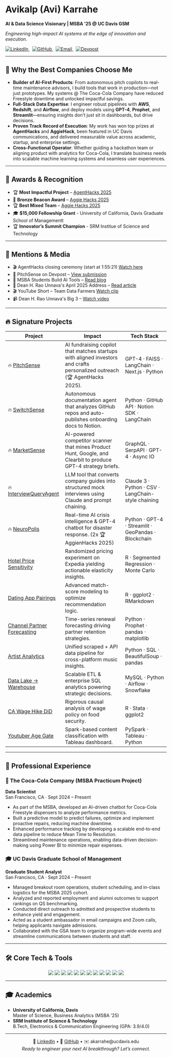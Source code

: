 <p align="center">
  <h1>Avikalp (Avi) Karrahe</h1>
  <p><strong>AI & Data Science Visionary | MSBA ’25 @ UC Davis GSM</strong></p>
  <p><em>Engineering high-impact AI systems at the edge of innovation and execution.</em></p>
  <p>
    <a href="https://www.linkedin.com/in/avikalp">
      <img src="https://img.shields.io/badge/LinkedIn-@avikalp-blue?logo=linkedin" alt="LinkedIn"/>
    </a>
    &nbsp;
    <a href="https://github.com/Avikalp-Karrahe">
      <img src="https://img.shields.io/badge/GitHub-@Avikalp--Karrahe-black?logo=github" alt="GitHub"/>
    </a>
    &nbsp;
    <a href="mailto:akarrahe@ucdavis.edu">
      <img src="https://img.shields.io/badge/Email-akarrahe%40ucdavis.edu-red?logo=gmail" alt="Email"/>
    </a>
    &nbsp;
    <a href="https://devpost.com/akarrahe">
      <img src="https://img.shields.io/badge/Devpost-@akarrahe-003E54?logo=devpost&logoColor=white" alt="Devpost"/>
    </a>
  </p>
</p>

---

## 🌟 Why the Best Companies Choose Me

- **Builder of AI-First Products**: From autonomous pitch copilots to real-time maintenance advisors, I build tools that work in production—not just prototypes. My systems @ The Coca-Cola Company have reduced Freestyle downtime and unlocked impactful savings.
- **Full-Stack Data Expertise**: I engineer robust pipelines with **AWS**, **Redshift**, and **Airflow**, and deploy models using **GPT-4**, **Prophet**, and **Streamlit**—ensuring insights don’t just sit in dashboards, but drive decisions.
- **Proven Track Record of Execution**: My work has won top prizes at **AgentHacks** and **AggieHack**, been featured in UC Davis communications, and delivered measurable value across academic, startup, and enterprise settings.
- **Cross-Functional Operator**: Whether guiding a hackathon team or aligning product with analytics for Coca-Cola, I translate business needs into scalable machine learning systems and seamless user experiences.


---

## 🏅 Awards & Recognition

- 🏆 **Most Impactful Project** – [AgentHacks 2025](https://www.agenthacks.org)  
- 🥉 **Bronze Beacon Award** – [Aggie Hacks 2025](https://gsm.ucdavis.edu/blog/msba-students-build-ai-tools-save-cities-hackathon) 
- 🏆 **Best Mixed Team** – [Aggie Hacks 2025](https://gsm.ucdavis.edu/blog/msba-students-build-ai-tools-save-cities-hackathon) 
- 🎓 **$15,000 Fellowship Grant** - University of California, Davis Graduate School of Managementt
- 🏆 **Innovator’s Summit Champion** - SRM Institue of Science and Technology

---
## 📣 Mentions & Media

- 🎬 AgentHacks closing ceremony (start at 1:55:21) [Watch here](https://x.com/i/broadcasts/1dRKZYbqBPQxB)  
- 📄 PitchSense on Devpost – [View submission](https://devpost.com/software/pitchsense?ref_content=my-projects-tab&ref_feature=my_projects)  
- 📄 MSBA Students Build AI Tools – [Read blog](https://gsm.ucdavis.edu/blog/msba-students-build-ai-tools-save-cities-hackathon)  
- 📰 Dean H. Rao Unnava's April 2025 Address – [Read article](https://gsm.ucdavis.edu/news/dean-h-rao-unnava-april-2025)  
- 🎬 YouTube Short – Team Data Farmers [Watch clip](https://www.youtube.com/shorts/JSFleNyDoxk)  
- 📹 Dean H. Rao Unnava's Big 3 – [Watch video](https://www.youtube.com/watch?v=v-nArx-Bcl4&t=1s)

---
## 🔥 Signature Projects

| Project | Impact | Tech Stack |
|---------|--------|------------|
|🔥 [PitchSense](https://github.com/Avikalp-Karrahe/PitchSense) | AI fundraising copilot that matches startups with aligned investors and crafts personalized outreach (🏆 AgentHacks 2025). | GPT-4 · FAISS · LangChain · Next.js · Python |
|🔥 [SwitchSense](https://github.com/Avikalp-Karrahe/PromptSwitch) | Autonomous documentation agent that analyzes GitHub repos and auto-publishes onboarding docs to Notion. | Python · GitHub API · Notion SDK · LangChain |
|🔥 [MarketSense](https://github.com/Avikalp-Karrahe/MarketSense) | AI-powered competitor scanner that mines Product Hunt, Google, and Clearbit to produce GPT-4 strategy briefs. | GraphQL · SerpAPI · GPT-4 · Async IO |
|🔥 [InterviewQueryAgent](https://github.com/Avikalp-Karrahe/InterviewQueryAgent) | LLM tool that converts company guides into structured mock interviews using Claude and prompt chaining. | Claude 3 · Python · CSV · LangChain-style chaining |
|🔥 [NeuroPolis](https://github.com/Avikalp-Karrahe/NeuroPolis) | Real-time AI crisis intelligence & GPT-4 chatbot for disaster response. (2x 🏆 AggienHacks 2025)| Python · GPT-4 · Streamlit · GeoPandas · Blockchain |
| [Hotel Price Sensitivity](https://github.com/Avikalp-Karrahe/Experimental-Analysis-of-Consumer-Price-Sensitivity-in-Hotel-Bookings) | Randomized pricing experiment on Expedia yielding actionable elasticity insights. | R · Segmented Regression · Monte Carlo |
| [Dating App Pairings](https://github.com/Avikalp-Karrahe/-Algorithmic-Accuracy-Analysis-of-Dating-App-Pairings) | Advanced match-score modeling to optimize recommendation logic. | R · ggplot2 · RMarkdown |
| [Channel Partner Forecasting](https://github.com/Avikalp-Karrahe/Channel-Partner-Growth-Forecasting-and-Renewal-Decision) | Time-series renewal forecasting driving partner retention strategies. | Python · Prophet · pandas · matplotlib |
| [Artist Analytics](https://github.com/Avikalp-Karrahe/Cross-Platform-Artist-Analytics-with-SQL-Wikipedia-Scraping-and-iTunes-API) | Unified scraped + API data pipeline for cross-platform music insights. | Python · SQL · BeautifulSoup · pandas |
| [Data Lake → Warehouse](https://github.com/Avikalp-Karrahe/Data-Lake-to-Data-Warehouse-Database-Development-and-Insights) | Scalable ETL & enterprise SQL analytics powering strategic decisions. | MySQL · Python · Airflow · Snowflake |
| [CA Wage Hike DiD](https://github.com/Avikalp-Karrahe/Difference-in-Differences-Study-of-California-Wage-Hike-on-Food-Insecurity) | Rigorous causal analysis of wage policy on food security. | R · Stata · ggplot2 |
| [Youtuber Age Gate](https://github.com/Avikalp-Karrahe/Youtuber-Age-Gate-Content-Categorization) | Spark-based content classification with Tableau dashboard. | PySpark · Tableau · Python |

---

## 💼 Professional Experience

### 🚀 The Coca-Cola Company (MSBA Practicum Project)  
**Data Scientist**  
San Francisco, CA · Sept 2024 – Present  
- As part of the MSBA, developed an AI-driven chatbot for Coca-Cola Freestyle dispensers to analyze performance metrics.  
- Built a predictive model to predict failures, optimize and implement proactive repairs, reducing machine downtime.  
- Enhanced performance tracking by developing a scalable end-to-end data pipeline to reduce Mean Time to Resolution.  
- Streamlined maintenance operations, enabling data-driven decision-making using Power BI to minimize repair expenses.

### 🎓 UC Davis Graduate School of Management  
**Graduate Student Analyst**  
San Francisco, CA · Sept 2024 – Present  
- Managed breakout room operations, student scheduling, and in-class logistics for the MSBA 2025 cohort.  
- Analyzed and reported employment and alumni outcomes to support rankings on QS benchmarking.  
- Conducted direct outreach to admitted and prospective students to enhance yield and engagement.  
- Acted as a student ambassador in email campaigns and Zoom calls, helping applicants navigate admissions.  
- Collaborated with the GSA team to organize program-wide events and streamline communications between students and staff.

---

## 🛠 Core Tech & Tools

<p align="center">
  <img src="https://img.shields.io/badge/Python-3776AB?logo=python&logoColor=white"/>
  <img src="https://img.shields.io/badge/R-276DC3?logo=r&logoColor=white"/>
  <img src="https://img.shields.io/badge/SQL-4479A1?logo=postgresql&logoColor=white"/>
  <img src="https://img.shields.io/badge/AWS-FF9900?logo=amazonaws&logoColor=white"/>
  <img src="https://img.shields.io/badge/Airflow-017EBA?logo=apache-airflow&logoColor=white"/>
  <img src="https://img.shields.io/badge/Streamlit-FF4B4B?logo=streamlit&logoColor=white"/>
  <img src="https://img.shields.io/badge/GPT--4-8A2BE2?logo=openai&logoColor=white"/>
  <img src="https://img.shields.io/badge/LangChain-000000?logo=langchain&logoColor=white"/>
  <img src="https://img.shields.io/badge/Next.js-000000?logo=next.js&logoColor=white"/>
  <img src="https://img.shields.io/badge/FAISS-2E8B57?logo=facebook&logoColor=white"/>
  <img src="https://img.shields.io/badge/Prophet-4682B4?logo=python&logoColor=white"/>
  <img src="https://img.shields.io/badge/Tableau-E97627?logo=tableau&logoColor=white"/>
</p>


---

## 🎓 Academics

- **University of California, Davis**  
  Master of Science, Business Analytics (MSBA ’25)  
- **SRM Institute of Science & Technology**  
  B.Tech, Electronics & Communication Engineering (GPA: 3.9/4.0)

---

<p align="center">
  🔗 <a href="https://www.linkedin.com/in/avikalp">LinkedIn</a> • 📂 <a href="https://github.com/Avikalp-Karrahe">GitHub</a> • ✉️ akarrahe@ucdavis.edu  
  <br><em>Ready to engineer your next AI breakthrough? Let’s connect.</em>
</p>
